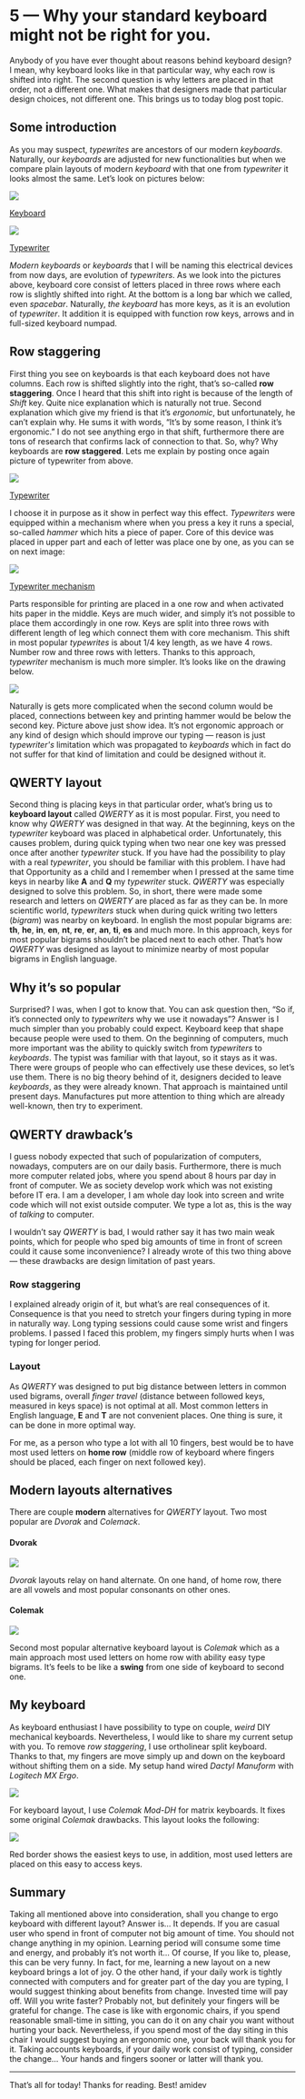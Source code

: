 # 5 — Why your standard keyboard might not be right for you.
Anybody of you have ever thought about reasons behind keyboard design? I mean, why keyboard looks like in that particular way, why each row is shifted into right. The second question is why letters are placed in that order, not a different one. What makes that designers made that particular design choices, not different one. This brings us to today blog post topic.

## Some introduction
As you may suspect, _typewrites_ are ancestors of our modern _keyboards_. Naturally, our _keyboards_ are adjusted for new functionalities but when we compare plain layouts of modern _keyboard_ with that one from _typewriter_ it looks almost the same. Let’s look on pictures below:

![](./5_lenovo_keyboard.tiff)

[Keyboard](https://en.wikipedia.org/wiki/Computer_keyboard#/media/File:LenovoKeyboard.jpg)

![](./5_typewriter.tiff)

[Typewriter](https://en.wikipedia.org/wiki/File:Typewriter_%22Adler%22.jpg)

_Modern keyboards_ or _keyboards_ that I will be naming this electrical devices from now days, are evolution of _typewriters_. As we look into the pictures above, keyboard core consist of letters placed in three rows where each row is slightly shifted into right. At the bottom is a long bar which we called, even _spacebar_. Naturally, _the keyboard_ has more keys, as it is an evolution of _typewriter_. It addition it is equipped with function row keys, arrows and in full-sized keyboard numpad. 

## Row staggering
First thing you see on keyboards is that each keyboard does not have columns. Each row is shifted slightly into the right, that’s so-called **row staggering**.  Once I heard that this shift into right is because of the length of _Shift_ key.  Quite nice explanation which is naturally not true. Second explanation which give my friend is that it’s _ergonomic_, but unfortunately, he can’t explain why. He sums it with words, “It’s by some reason, I think it’s ergonomic.” I do not see anything ergo in that shift, furthermore there are tons of research that confirms lack of connection to that. 
So, why? Why keyboards are **row staggered**.  Lets me explain by posting once again picture of typewriter from above. 

![](./5_typewriter.tiff)

[Typewriter](https://en.wikipedia.org/wiki/File:Typewriter_%22Adler%22.jpg)

I choose it in purpose as it show in perfect way this effect. _Typewriters_ were equipped within a mechanism where when you press a key it runs a special, so-called _hammer_ which hits a piece of paper. Core of this device was placed in upper part and each of letter was place one by one, as you can se on next image:

![](./5_typewiter_mechanism.tiff)

[Typewriter mechanism](https://upload.wikimedia.org/wikipedia/commons/thumb/0/0c/Typewriter.ogv/440px--Typewriter.ogv.jpg)

Parts responsible for printing are placed in a one row and when activated hits paper in the middle. Keys are much wider, and simply it’s not possible to place them accordingly in one row. Keys are split into three rows with different length of leg which connect them with core mechanism. This shift in most popular _typewrites_ is about 1/4 key length, as we have 4 rows. Number row and three rows with letters. Thanks to this approach, _typewriter_ mechanism is much more simpler. It’s looks like on the drawing below.

![](./5_typewriter_keys_draft.tiff)

Naturally is gets more complicated when the second column would be placed, connections between key and printing hammer would be below the second key. Picture above just show idea. It’s not ergonomic approach or any kind of design which should improve our typing — reason is just _typewriter's_ limitation which was propagated to _keyboards_ which in fact do not suffer for that kind of limitation and could be designed without it. 

## QWERTY layout
Second thing is placing keys in that particular order, what’s bring us to **keyboard layout** called _QWERTY_ as it is most popular. First, you need to know why _QWERTY_ was designed in that way. At the beginning, keys on the _typewriter_ keyboard was placed in alphabetical order. Unfortunately, this causes problem, during quick typing when two near one key was pressed once after another _typewriter_ stuck. If you have had the possibility to play with a real _typewriter_, you should be familiar with this problem. I have had that Opportunity as a child and I remember when I pressed at the same time keys in nearby like **A** and **Q** my _typewriter_ stuck. 
_QWERTY_ was especially designed to solve this problem. So, in short, there were made some research and letters on _QWERTY_ are placed as far as they can be. In more scientific world, _typewriters_ stuck when during quick writing two letters (_bigram_) was nearby on keyboard.  In english the most popular bigrams are: **th**, **he**, **in**, **en**, **nt**, **re**, **er**, **an**, **ti**, **es** and much more. In this approach, keys for most popular bigrams shouldn’t be placed next to each other. That’s how _QWERTY_ was designed as layout to minimize nearby of most popular bigrams in English language.

## Why it’s so popular
Surprised? I was, when I got to know that. You can ask question then, “So if, it’s connected only to _typewriters_ why we use it nowadays”? Answer is I much simpler than you probably could expect. Keyboard keep that shape because people were used to them. On the beginning of computers, much more important was the ability to quickly switch from _typewriters_ to _keyboards_. The typist was familiar with that layout, so it stays as it was. There were groups of people who can effectively use these devices, so let’s use them. There is no big theory behind of it, designers decided to leave _keyboards_, as they were already known. That approach is maintained until present days.  Manufactures put more attention to thing which are already well-known, then try to experiment.

## QWERTY drawback’s 
I guess nobody expected that such of popularization of computers, nowadays, computers are on our daily basis. 
Furthermore, there is much more computer related jobs, where you spend about 8 hours par day in front of computer. We as society develop work which was not existing before IT era. I am a developer, I am whole day look into screen and write code which will not exist outside computer. We type a lot as, this is the way of _talking_ to computer.

I wouldn’t say _QWERTY_ is bad, I would rather say it has two main weak points, which for people who sped big amounts of time in front of screen could it cause some inconvenience? I already wrote of this two thing above — these drawbacks are design limitation of past years. 

### Row staggering
I explained already origin of it, but what’s are real consequences of it. Consequence is that you need to stretch your fingers during typing in more in naturally way. Long typing sessions could cause some wrist and fingers problems. I passed I faced this problem, my fingers simply hurts when I was typing for longer period. 

### Layout
As _QWERTY_ was designed to put big distance between letters in common used bigrams, overall *finger travel* (distance between followed keys, measured in keys space) is not optimal at all. Most common letters in English language, **E** and **T** are not convenient places. One thing is sure, it can be done in more optimal way.  

For me, as a person who type a lot with all 10 fingers, best would be to have most used letters on **home row** (middle row of keyboard where fingers should be placed, each finger on next followed key).

## Modern layouts alternatives
There are couple **modern** alternatives for _QWERTY_ layout. Two most popular are _Dvorak_ and _Colemack_. 

#### Dvorak 

![](./5_dvorak_layour.png)

_Dvorak_ layouts relay on hand alternate. On one hand, of home row, there are all vowels and most popular consonants on other ones. 

#### Colemak

![](./5_colemak_layout.png)

Second most popular alternative keyboard layout is _Colemak_ which as a main approach most used letters on home row with ability easy type bigrams. It’s feels to be like a **swing** from one side of keyboard to second one. 

## My keyboard
As keyboard enthusiast I have possibility to type on couple, _weird_ DIY mechanical keyboards. Nevertheless, I would like to share my current setup with you. 
To remove _row staggering_, I use ortholinear split keyboard. Thanks to that, my fingers are move simply up and down on the keyboard without shifting them on a side. My setup hand wired _Dactyl Manuform_ with _Logitech MX Ergo_.

![](./5_my_setup.jpeg)

For keyboard layout, I use _Colemak Mod-DH_ for matrix keyboards. It fixes some original _Colemak_ drawbacks.
This layout looks the following:

![](./5_colemak-mod-dh.png)

Red border shows the easiest keys to use, in addition, most used letters are placed on this easy to access keys. 

## Summary
Taking all mentioned above into consideration, shall you change to ergo keyboard with different layout? Answer is… It depends. If you are casual user who spend in front of computer not big amount of time. You should not change anything in my opinion. Learning period will consume some time and energy, and probably it’s not worth it… Of course, If you like to, please, this can be very funny. In fact, for me, learning a new layout on a new keyboard brings a lot of joy.
O the other hand, if your daily work is tightly connected with computers and for greater part of the day you are typing, I would suggest thinking about benefits from change. Invested time will pay off. Will you write faster? Probably not, but definitely your fingers will be grateful for change. 
The case is like with ergonomic chairs, if you spend reasonable small-time in sitting, you can do it on any chair you want without hurting your back.  Nevertheless, if you spend most of the day siting in this chair I would suggest buying an ergonomic one, your back will thank you for it.  Taking accounts keyboards, if your daily work consist of typing, consider the change… Your hands and fingers sooner or latter will thank you.

_____
That’s all for today!
Thanks for reading.
Best! 
amidev


